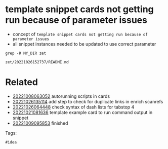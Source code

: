 # template snippet cards not getting run because of parameter issues

- concept of `template snippet cards not getting run because of parameter issues`
- all snippet instances needed to be updated to use correct parameter

```
grep -R MY_DIR zet
```

` zet/20221026152737/README.md `

# Related

- [20221008063052](/zet/20221008063052/README.md) autorunning scripts in cards
- [20221026135114](/zet/20221026135114/README.md) add step to check for duplicate links in enrich scanrefs
- [20221026064448](/zet/20221026064448/README.md) check syntax of dash lists for tabstop 4
- [20221021081636](/zet/20221021081636/README.md) template example card to run command output in snippet
- [20221009095853](/zet/20221009095853/README.md) finished

Tags:

    #idea
